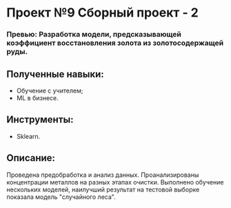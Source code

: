 # Проект №9 Сборный проект - 2


### Превью: Разработка модели, предсказывающей коэффициент восстановления золота из золотосодержащей руды.

## Полученные навыки:
- Обучение с учителем;
- ML в бизнесе.

## Инструменты:
- Sklearn.

## Описание:
Проведена предобработка и анализ данных. Проанализированы концентрации металлов на разных этапах очистки. Выполнено обучение нескольких моделей, наилучший результат на тестовой выборке показала модель "случайного леса".
